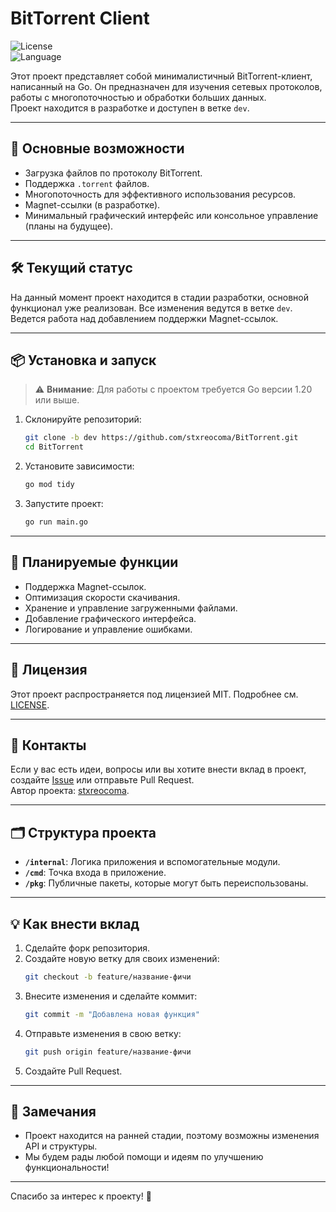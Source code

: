 # BitTorrent Client

![License](https://img.shields.io/badge/license-MIT-blue.svg)  
![Language](https://img.shields.io/badge/language-Go-brightgreen.svg)

Этот проект представляет собой минималистичный BitTorrent-клиент, написанный на Go. Он предназначен для изучения сетевых протоколов, работы с многопоточностью и обработки больших данных.  
Проект находится в разработке и доступен в ветке `dev`.

---

## 🚀 Основные возможности

- Загрузка файлов по протоколу BitTorrent.
- Поддержка `.torrent` файлов.
- Многопоточность для эффективного использования ресурсов.
- Magnet-ссылки (в разработке).
- Минимальный графический интерфейс или консольное управление (планы на будущее).

---

## 🛠 Текущий статус

На данный момент проект находится в стадии разработки, основной функционал уже реализован. Все изменения ведутся в ветке `dev`.  
Ведется работа над добавлением поддержки Magnet-ссылок.

---

## 📦 Установка и запуск

> ⚠️ **Внимание**: Для работы с проектом требуется Go версии 1.20 или выше.  

1. Склонируйте репозиторий:
   ```bash
   git clone -b dev https://github.com/stxreocoma/BitTorrent.git
   cd BitTorrent
   ```

2. Установите зависимости:
   ```bash
   go mod tidy
   ```

3. Запустите проект:
   ```bash
   go run main.go
   ```

---

## 🧩 Планируемые функции

- Поддержка Magnet-ссылок.
- Оптимизация скорости скачивания.
- Хранение и управление загруженными файлами.
- Добавление графического интерфейса.
- Логирование и управление ошибками.

---

## 📜 Лицензия

Этот проект распространяется под лицензией MIT. Подробнее см. [LICENSE](./LICENSE).

---

## 👥 Контакты

Если у вас есть идеи, вопросы или вы хотите внести вклад в проект, создайте [Issue](https://github.com/stxreocoma/BitTorrent/issues) или отправьте Pull Request.  
Автор проекта: [stxreocoma](https://github.com/stxreocoma).

---

## 🗂 Структура проекта

- **`/internal`**: Логика приложения и вспомогательные модули.
- **`/cmd`**: Точка входа в приложение.
- **`/pkg`**: Публичные пакеты, которые могут быть переиспользованы.

---

## 💡 Как внести вклад

1. Сделайте форк репозитория.
2. Создайте новую ветку для своих изменений:
   ```bash
   git checkout -b feature/название-фичи
   ```
3. Внесите изменения и сделайте коммит:
   ```bash
   git commit -m "Добавлена новая функция"
   ```
4. Отправьте изменения в свою ветку:
   ```bash
   git push origin feature/название-фичи
   ```
5. Создайте Pull Request.

---

## 📝 Замечания

- Проект находится на ранней стадии, поэтому возможны изменения API и структуры.
- Мы будем рады любой помощи и идеям по улучшению функциональности!

---

Спасибо за интерес к проекту! 🎉

